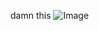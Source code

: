 damn this
![Image](https://github.com/user-attachments/assets/504e4b51-078e-439c-b115-5dcabf8fd1d5)

